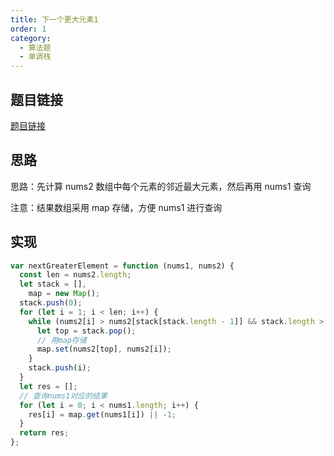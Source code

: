 ```yaml
---
title: 下一个更大元素1
order: 1
category:
  - 算法题
  - 单调栈
---
```


## 题目链接

[题目链接](https://leetcode.cn/problems/next-greater-element-i/)

## 思路

思路：先计算 nums2 数组中每个元素的邻近最大元素，然后再用 nums1 查询

注意：结果数组采用 map 存储，方便 nums1 进行查询

## 实现

```js
var nextGreaterElement = function (nums1, nums2) {
  const len = nums2.length;
  let stack = [],
    map = new Map();
  stack.push(0);
  for (let i = 1; i < len; i++) {
    while (nums2[i] > nums2[stack[stack.length - 1]] && stack.length > 0) {
      let top = stack.pop();
      // 用map存储
      map.set(nums2[top], nums2[i]);
    }
    stack.push(i);
  }
  let res = [];
  // 查询nums1对应的结果
  for (let i = 0; i < nums1.length; i++) {
    res[i] = map.get(nums1[i]) || -1;
  }
  return res;
};
```
